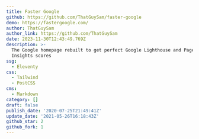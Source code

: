 ```yaml
---
title: Faster Google
github: https://github.com/ThatGuySam/faster-google
demo: https://fastergoogle.com/
author: ThatGuySam
author_link: https://github.com/ThatGuySam
date: 2023-11-30T12:43:49.769Z
description: >-
  The Google homepage rebuilt to get perfect Google Lighthouse and PageSpeed
  Insights scores
ssg:
  - Eleventy
css:
  - Tailwind
  - PostCSS
cms:
  - Markdown
category: []
draft: false
publish_date: '2020-07-25T21:49:41Z'
update_date: '2021-05-26T16:18:43Z'
github_star: 2
github_fork: 1
---
```

